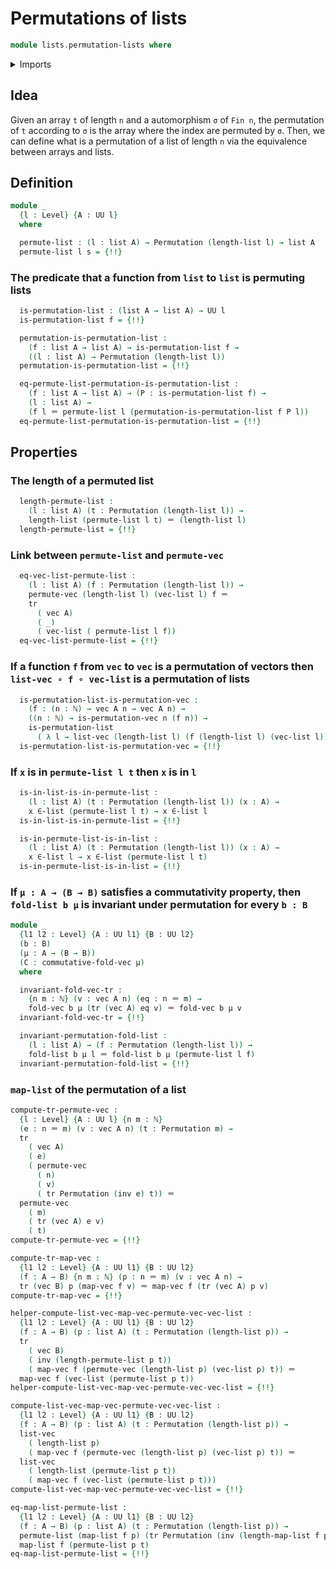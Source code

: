 # Permutations of lists

```agda
module lists.permutation-lists where
```

<details><summary>Imports</summary>

```agda
open import elementary-number-theory.equality-natural-numbers
open import elementary-number-theory.natural-numbers

open import finite-group-theory.permutations-standard-finite-types

open import foundation.action-on-identifications-functions
open import foundation.dependent-pair-types
open import foundation.equality-dependent-pair-types
open import foundation.identity-types
open import foundation.propositions
open import foundation.transport-along-identifications
open import foundation.universe-levels

open import linear-algebra.functoriality-vectors
open import linear-algebra.vectors

open import lists.arrays
open import lists.functoriality-lists
open import lists.lists
open import lists.permutation-vectors
```

</details>

## Idea

Given an array `t` of length `n` and a automorphism `σ` of `Fin n`, the
permutation of `t` according to `σ` is the array where the index are permuted by
`σ`. Then, we can define what is a permutation of a list of length `n` via the
equivalence between arrays and lists.

## Definition

```agda
module _
  {l : Level} {A : UU l}
  where

  permute-list : (l : list A) → Permutation (length-list l) → list A
  permute-list l s = {!!}
```

### The predicate that a function from `list` to `list` is permuting lists

```agda
  is-permutation-list : (list A → list A) → UU l
  is-permutation-list f = {!!}

  permutation-is-permutation-list :
    (f : list A → list A) → is-permutation-list f →
    ((l : list A) → Permutation (length-list l))
  permutation-is-permutation-list = {!!}

  eq-permute-list-permutation-is-permutation-list :
    (f : list A → list A) → (P : is-permutation-list f) →
    (l : list A) →
    (f l ＝ permute-list l (permutation-is-permutation-list f P l))
  eq-permute-list-permutation-is-permutation-list = {!!}
```

## Properties

### The length of a permuted list

```agda
  length-permute-list :
    (l : list A) (t : Permutation (length-list l)) →
    length-list (permute-list l t) ＝ (length-list l)
  length-permute-list = {!!}
```

### Link between `permute-list` and `permute-vec`

```agda
  eq-vec-list-permute-list :
    (l : list A) (f : Permutation (length-list l)) →
    permute-vec (length-list l) (vec-list l) f ＝
    tr
      ( vec A)
      ( _)
      ( vec-list ( permute-list l f))
  eq-vec-list-permute-list = {!!}
```

### If a function `f` from `vec` to `vec` is a permutation of vectors then `list-vec ∘ f ∘ vec-list` is a permutation of lists

```agda
  is-permutation-list-is-permutation-vec :
    (f : (n : ℕ) → vec A n → vec A n) →
    ((n : ℕ) → is-permutation-vec n (f n)) →
    is-permutation-list
      ( λ l → list-vec (length-list l) (f (length-list l) (vec-list l)))
  is-permutation-list-is-permutation-vec = {!!}
```

### If `x` is in `permute-list l t` then `x` is in `l`

```agda
  is-in-list-is-in-permute-list :
    (l : list A) (t : Permutation (length-list l)) (x : A) →
    x ∈-list (permute-list l t) → x ∈-list l
  is-in-list-is-in-permute-list = {!!}

  is-in-permute-list-is-in-list :
    (l : list A) (t : Permutation (length-list l)) (x : A) →
    x ∈-list l → x ∈-list (permute-list l t)
  is-in-permute-list-is-in-list = {!!}
```

### If `μ : A → (B → B)` satisfies a commutativity property, then `fold-list b μ` is invariant under permutation for every `b : B`

```agda
module _
  {l1 l2 : Level} {A : UU l1} {B : UU l2}
  (b : B)
  (μ : A → (B → B))
  (C : commutative-fold-vec μ)
  where

  invariant-fold-vec-tr :
    {n m : ℕ} (v : vec A n) (eq : n ＝ m) →
    fold-vec b μ (tr (vec A) eq v) ＝ fold-vec b μ v
  invariant-fold-vec-tr = {!!}

  invariant-permutation-fold-list :
    (l : list A) → (f : Permutation (length-list l)) →
    fold-list b μ l ＝ fold-list b μ (permute-list l f)
  invariant-permutation-fold-list = {!!}
```

### `map-list` of the permutation of a list

```agda
compute-tr-permute-vec :
  {l : Level} {A : UU l} {n m : ℕ}
  (e : n ＝ m) (v : vec A n) (t : Permutation m) →
  tr
    ( vec A)
    ( e)
    ( permute-vec
      ( n)
      ( v)
      ( tr Permutation (inv e) t)) ＝
  permute-vec
    ( m)
    ( tr (vec A) e v)
    ( t)
compute-tr-permute-vec = {!!}

compute-tr-map-vec :
  {l1 l2 : Level} {A : UU l1} {B : UU l2}
  (f : A → B) {n m : ℕ} (p : n ＝ m) (v : vec A n) →
  tr (vec B) p (map-vec f v) ＝ map-vec f (tr (vec A) p v)
compute-tr-map-vec = {!!}

helper-compute-list-vec-map-vec-permute-vec-vec-list :
  {l1 l2 : Level} {A : UU l1} {B : UU l2}
  (f : A → B) (p : list A) (t : Permutation (length-list p)) →
  tr
    ( vec B)
    ( inv (length-permute-list p t))
    ( map-vec f (permute-vec (length-list p) (vec-list p) t)) ＝
  map-vec f (vec-list (permute-list p t))
helper-compute-list-vec-map-vec-permute-vec-vec-list = {!!}

compute-list-vec-map-vec-permute-vec-vec-list :
  {l1 l2 : Level} {A : UU l1} {B : UU l2}
  (f : A → B) (p : list A) (t : Permutation (length-list p)) →
  list-vec
    ( length-list p)
    ( map-vec f (permute-vec (length-list p) (vec-list p) t)) ＝
  list-vec
    ( length-list (permute-list p t))
    ( map-vec f (vec-list (permute-list p t)))
compute-list-vec-map-vec-permute-vec-vec-list = {!!}

eq-map-list-permute-list :
  {l1 l2 : Level} {A : UU l1} {B : UU l2}
  (f : A → B) (p : list A) (t : Permutation (length-list p)) →
  permute-list (map-list f p) (tr Permutation (inv (length-map-list f p)) t) ＝
  map-list f (permute-list p t)
eq-map-list-permute-list = {!!}
```
